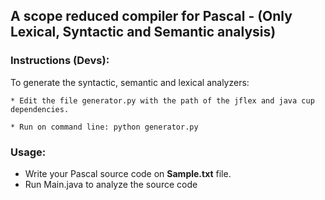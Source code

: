 ## A scope reduced compiler for Pascal - (Only Lexical, Syntactic and Semantic analysis)

### Instructions (Devs):
To generate the syntactic, semantic and lexical analyzers:
```
* Edit the file generator.py with the path of the jflex and java cup dependencies.
```

```
* Run on command line: python generator.py
```

### Usage: 
* Write your Pascal source code on **Sample.txt** file.
* Run Main.java to analyze the source code






